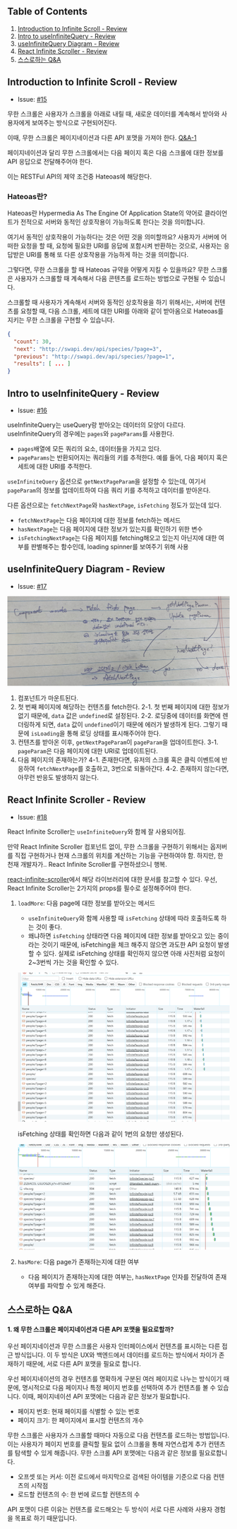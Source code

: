 ## Table of Contents

1. [Introduction to Infinite Scroll - Review](#introduction-to-infinite-scroll---review)
2. [Intro to useInfiniteQuery - Review](#intro-to-useinfinitequery---review)
3. [useInfiniteQuery Diagram - Review](#useinfinitequery-diagram---review)
4. [React Infinite Scroller - Review](#react-infinite-scroller---review)
5. [스스로하는 Q&A](#스스로하는-qa)

## Introduction to Infinite Scroll - Review

- Issue: [#15](https://github.com/BangDori/react-query-course/issues/15)

무한 스크롤은 사용자가 스크롤을 아래로 내릴 때, 새로운 데이터를 계속해서 받아와 사용자에게 보여주는 방식으로 구현되어진다.

이때, 무한 스크롤은 페이지네이션과 다른 API 포맷을 가져야 한다. [Q&A-1](#1-왜-무한-스크롤은-페이지네이션과-다른-api-포맷을-필요로할까)

페이지네이션과 달리 무한 스크롤에서는 다음 페이지 혹은 다음 스크롤에 대한 정보를 API 응답으로 전달해주어야 한다.

이는 RESTFul API의 제약 조건중 Hateoas에 해당한다.

### Hateoas란?

Hateoas란 Hypermedia As The Engine Of Application State의 약어로 클라이언트가 전적으로 서버와 동적인 상호작용이 가능하도록 한다는 것을 의미합니다.

여기서 동적인 상호작용이 가능하다는 것은 어떤 것을 의미할까요? 사용자가 서버에 어떠한 요청을 할 때, 요청에 필요한 URI를 응답에 포함시켜 반환하는 것으로, 사용자는 응답받은 URI를 통해 또 다른 상호작용을 가능하게 하는 것을 의미합니다.

그렇다면, 무한 스크롤을 할 때 Hateoas 규약을 어떻게 지킬 수 있을까요? 무한 스크롤은 사용자가 스크롤할 때 계속해서 다음 콘텐츠를 로드하는 방법으로 구현될 수 있습니다.

스크롤할 때 사용자가 계속해서 서버와 동적인 상호작용을 하기 위해서는, 서버에 컨텐츠를 요청할 때, 다음 스크롤, 세트에 대한 URI를 아래와 같이 받아옴으로 Hateoas를 지키는 무한 스크롤을 구현할 수 있습니다.

```json
{
  "count": 30,
  "next": "http://swapi.dev/api/species/?page=3",
  "previous": "http://swapi.dev/api/species/?page=1",
  "results": [ ... ]
}
```

## Intro to useInfiniteQuery - Review

- Issue: [#16](https://github.com/BangDori/react-query-course/issues/16)

useInfiniteQuery는 useQuery랑 받아오는 데이터의 모양이 다르다. useInfiniteQuery의 경우에는 `pages`와 `pageParams`를 사용한다.

- `pages`배열에 모든 쿼리의 요소, 데이터들을 가지고 있다.
- `pageParams`는 반환되어지는 쿼리들의 키를 추적한다. 예를 들어, 다음 페이지 혹은 세트에 대한 URI를 추적한다.

`useInfiniteQuery` 옵션으로 `getNextPageParam`을 설정할 수 있는데, 여기서 `pageParam`의 정보를 업데이트하여 다음 쿼리 키를 추적하고 데이터를 받아온다.

다른 옵션으로는 `fetchNextPage`와 `hasNextPage`, `isFetching` 정도가 있는데 있다.

- `fetchNextPage`는 다음 페이지에 대한 정보를 fetch하는 메서드
- `hasNextPage`는 다음 페이지에 대한 정보가 있는지를 확인하기 위한 변수
- `isFetchingNextPage`는 다음 페이지를 fetching해오고 있는지 아닌지에 대한 여부를 판별해주는 함수인데, loading spinner를 보여주기 위해 사용

## useInfiniteQuery Diagram - Review

- Issue: [#17](https://github.com/BangDori/react-query-course/issues/17)

![Alt text](image/section-3-1.png)

1. 컴포넌트가 마운트된다.
2. 첫 번째 페이지에 해당하는 컨텐츠를 fetch한다.
   2-1. 첫 번째 페이지에 대한 정보가 없기 때문에, `data` 값은 `undefined`로 설정된다.
   2-2. 로딩중에 데이터를 화면에 렌더링하게 되면, `data` 값이 `undefined`이기 때문에 에러가 발생하게 된다. 그렇기 때문에 `isLoading`을 통해 로딩 상태를 표시해주어야 한다.
3. 컨텐츠를 받아온 이후, `getNextPageParam`이 `pageParam`을 업데이트한다.
   3-1. `pageParam`은 다음 페이지에 대한 URI로 업데이트된다.
4. 다음 페이지의 존재하는가?
   4-1. 존재한다면, 유저의 스크롤 혹은 클릭 이벤트에 반응하여 `fetchNextPage`를 호출하고, 3번으로 되돌아간다.
   4-2. 존재하지 않는다면, 아무런 반응도 발생하지 않는다.

## React Infinite Scroller - Review

- Issue: [#18](https://github.com/BangDori/react-query-course/issues/18)

React Infinite Scroller는 `useInfiniteQuery`와 함께 잘 사용되어짐.

만약 React Infinite Scroller 컴포넌트 없이, 무한 스크롤을 구현하기 위해서는 옵저버를 직접 구현하거나 현재 스크롤의 위치를 계산하는 기능을 구현하여야 함. 하지만, 한 천재 개발자가.. React Infinite Scroller를 구현하셨으니 행복.

[react-infinite-scroller](https://www.npmjs.com/package/react-infinite-scroller)에서 해당 라이브러리에 대한 문서를 참고할 수 있다. 우선, React Infinite Scroller는 2가지의 props를 필수로 설정해주어야 한다.

1. `loadMore`: 다음 page에 대한 정보를 받아오는 메서드

   - `useInfiniteQuery`와 함께 사용할 때 `isFetching` 상태에 따라 호출하도록 하는 것이 좋다.
   - 왜냐하면 `isFetching` 상태라면 다음 페이지에 대한 정보를 받아오고 있는 중이라는 것이기 때문에, isFetching을 체크 해주지 않으면 과도한 API 요청이 발생할 수 있다. 실제로 isFetching 상태를 확인하지 않으면 아래 사진처럼 요청이 2~3번씩 가는 것을 확인할 수 있다.

   ![Alt text](image/section-3-2.png)

   isFetching 상태를 확인하면 다음과 같이 1번의 요청만 생성된다.

   ![Alt text](image/section-3-3.png)

2. `hasMore`: 다음 page가 존재하는지에 대한 여부

   - 다음 페이지가 존재하는지에 대한 여부는, `hasNextPage` 인자를 전달하여 존재 여부를 파악할 수 있게 해준다.

## 스스로하는 Q&A

#### 1. 왜 무한 스크롤은 페이지네이션과 다른 API 포맷을 필요로할까?

우선 페이지네이션과 무한 스크롤은 사용자 인터페이스에서 컨텐츠를 표시하는 다른 접근 방식입니다. 이 두 방식은 UX와 백엔드에서 데이터를 로드하는 방식에서 차이가 존재하기 때문에, 서로 다른 API 포맷을 필요로 합니다.

우선 페이지네이션의 경우 컨텐츠를 명확하게 구분된 여러 페이지로 나누는 방식이기 때문에, 명시적으로 다음 페이지나 특정 페이지 번호를 선택하여 추가 컨텐츠를 볼 수 있습니다. 이때, 페이지네이션 API 포맷에는 다음과 같은 정보가 필요합니다.

- 페이지 번호: 현재 페이지를 식별할 수 있는 번호
- 페이지 크기: 한 페이지에서 표시할 컨텐츠의 개수

무한 스크롤은 사용자가 스크롤할 때마다 자동으로 다음 컨텐츠를 로드하는 방법입니다. 이는 사용자가 페이지 번호를 클릭할 필요 없이 스크롤을 통해 자연스럽게 추가 컨텐츠를 탐색할 수 있게 해줍니다. 무한 스크롤 API 포맷에는 다음과 같은 정보를 필요로합니다.

- 오프셋 또는 커서: 이전 로드에서 마지막으로 검색된 아이템을 기준으로 다음 컨텐츠의 시작점
- 로드할 컨텐츠의 수: 한 번에 로드할 컨텐츠의 수

API 포맷이 다른 이유는 컨텐츠를 로드해오는 두 방식이 서로 다른 사례와 사용자 경험을 목표로 하기 때문입니다.

